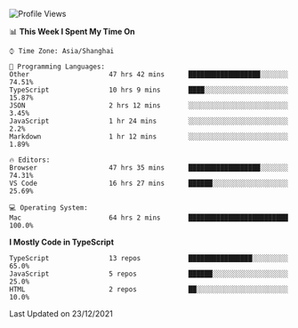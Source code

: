 <!--START_SECTION:waka-->
![Profile Views](http://img.shields.io/badge/Profile%20Views-6-blue)

📊 **This Week I Spent My Time On** 

```text
⌚︎ Time Zone: Asia/Shanghai

💬 Programming Languages: 
Other                    47 hrs 42 mins      ██████████████████░░░░░░░   74.51% 
TypeScript               10 hrs 9 mins       ████░░░░░░░░░░░░░░░░░░░░░   15.87% 
JSON                     2 hrs 12 mins       ░░░░░░░░░░░░░░░░░░░░░░░░░   3.45% 
JavaScript               1 hr 24 mins        ░░░░░░░░░░░░░░░░░░░░░░░░░   2.2% 
Markdown                 1 hr 12 mins        ░░░░░░░░░░░░░░░░░░░░░░░░░   1.89%

🔥 Editors: 
Browser                  47 hrs 35 mins      ██████████████████░░░░░░░   74.31% 
VS Code                  16 hrs 27 mins      ██████░░░░░░░░░░░░░░░░░░░   25.69%

💻 Operating System: 
Mac                      64 hrs 2 mins       █████████████████████████   100.0%

```

**I Mostly Code in TypeScript** 

```text
TypeScript               13 repos            ████████████████░░░░░░░░░   65.0% 
JavaScript               5 repos             ██████░░░░░░░░░░░░░░░░░░░   25.0% 
HTML                     2 repos             ██░░░░░░░░░░░░░░░░░░░░░░░   10.0%

```



 Last Updated on 23/12/2021
<!--END_SECTION:waka-->
